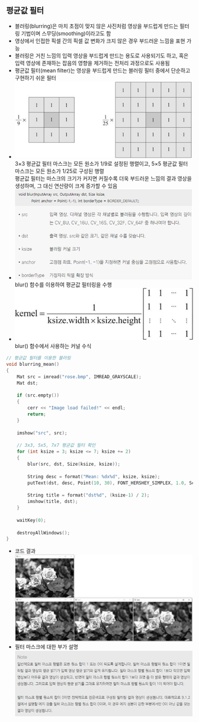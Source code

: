 ## 평균값 필터
* 블러링(blurring)은 마치 초점이 맞지 않은 사진처럼 영상을 부드럽게 만드는 필터링 기법이며 스무딩(smoothing)이라고도 함
* 영상에서 인접한 픽셀 간의 픽셀 값 변화가 크지 않은 경우 부드러운 느낌을 표현 가능
* 블러링은 거친 느낌의 입력 영상을 부드럽게 만드는 용도로 사용되기도 하고, 혹은 입력 영상에 존재하는 잡음의 영향을 제거하는 전처리 과정으로도 사용됨
* 평균값 필터(mean filter)는 영상을 부드럽게 만드는 블러링 필터 중에서 단순하고 구현하기 쉬운 필터
* <img src="./img/OCV009.PNG" /> <br/> 3×3 평균값 필터 마스크는 모든 원소가 1/9로 설정된 행렬이고, 5×5 평균값 필터 마스크는 모든 원소가 1/25로 구성된 행렬 <br/> 평균값 필터는 마스크의 크기가 커지면 커질수록 더욱 부드러운 느낌의 결과 영상을 생성하며, 그 대신 연산량이 크게 증가할 수 있음
* <img src="./img/OCV010.PNG" /> <br/> blur() 함수를 이용하여 평균값 필터링을 수행
* <img src="./img/OCV011.PNG" /> <br/> blur() 함수에서 사용하는 커널 수식
```cpp
// 평균값 필터를 이용한 블러링
void blurring_mean()
{
	Mat src = imread("rose.bmp", IMREAD_GRAYSCALE);
	Mat dst;

	if (src.empty())
	{
		cerr << "Image load failed!" << endl;
		return;
	}

	imshow("src", src);

	// 3x3, 5x5, 7x7 평균값 필터 확인
	for (int ksize = 3; ksize <= 7; ksize += 2)
	{
		blur(src, dst, Size(ksize, ksize));

		String desc = format("Mean: %dx%d", ksize, ksize);
		putText(dst, desc, Point(10, 30), FONT_HERSHEY_SIMPLEX, 1.0, Scalar(255));

		String title = format("dst%d", (ksize-1) / 2);
		imshow(title, dst);
	}

	waitKey(0);

	destroyAllWindows();
}
```
* 코드 결과 <br/> <img src="./img/OCV012.PNG" />
* 필터 마스크에 대한 부가 설명 <br/> <img src="./img/OCV013.PNG" />
